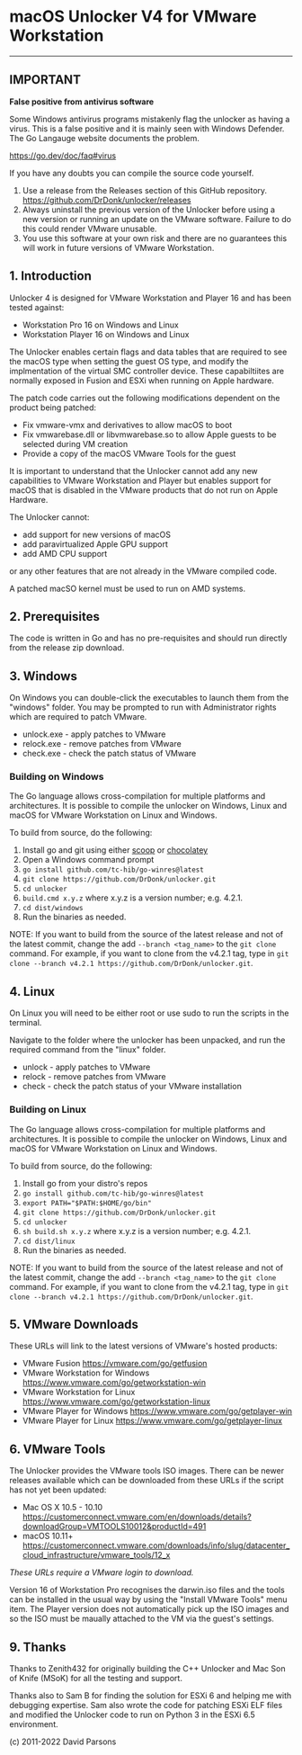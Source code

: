 # macOS Unlocker V4 for VMware Workstation

---
**IMPORTANT**
---

**False positive from antivirus software**

Some Windows antivirus programs mistakenly flag the unlocker as having a virus. This is a false positive 
and it is mainly seen with Windows Defender. The Go Langauge website documents the problem.

https://go.dev/doc/faq#virus

If you have any doubts you can compile the source code yourself. 

1. Use a release from the Releases section of this GitHub repository. https://github.com/DrDonk/unlocker/releases
2. Always uninstall the previous version of the Unlocker before using a new version or
   running an update on the VMware software. Failure to do this could render VMware unusable.
3. You use this software at your own risk and there are no guarantees this will work
   in future versions of VMware Workstation.

## 1. Introduction
Unlocker 4 is designed for VMware Workstation and Player 16 and has been tested against:

* Workstation Pro 16 on Windows and Linux
* Workstation Player 16 on Windows and Linux

The Unlocker enables certain flags and data tables that are required to see the macOS type when setting
the guest OS type, and modify the implmentation of the virtual SMC controller device. These capabiltiites are normally 
exposed in Fusion and ESXi when running on Apple hardware.

The patch code carries out the following modifications dependent on the product being patched:

* Fix vmware-vmx and derivatives to allow macOS to boot
* Fix vmwarebase.dll or libvmwarebase.so to allow Apple guests to be selected during VM creation
* Provide a copy of the macOS VMware Tools for the guest

It is important to understand that the Unlocker cannot add any new capabilities to VMware Workstation and Player
but enables support for macOS that is disabled in the VMware products that do not run on Apple Hardware.

The Unlocker cannot:

* add support for new versions of macOS
* add paravirtualized Apple GPU support 
* add AMD CPU support

or any other features that are not already in the VMware compiled code. 

A patched macSO kernel must be used to run on AMD systems.

## 2. Prerequisites
The code is written in Go and has no pre-requisites and should run directly from the release zip download.

## 3. Windows
On Windows you can double-click the executables to launch them from the "windows" folder. You may be prompted to run 
with Administrator rights which are required to patch VMware.

* unlock.exe - apply patches to VMware
* relock.exe - remove patches from VMware
* check.exe  - check the patch status of VMware 

### Building on Windows
The Go language allows cross-compilation for multiple platforms and architectures. It is possible to
compile the unlocker on Windows, Linux and macOS for VMware Workstation on Linux and Windows.

To build from source, do the following:
1. Install go and git using either [scoop](https://scoop.sh) or [chocolatey](https://chocolatey.org)
2. Open a Windows command prompt
3. `go install github.com/tc-hib/go-winres@latest`
4. `git clone https://github.com/DrDonk/unlocker.git`
5. `cd unlocker`
6. `build.cmd x.y.z` where x.y.z is a version number; e.g. 4.2.1.
7. `cd dist/windows`
8. Run the binaries as needed.

NOTE: If you want to build from the source of the latest release and not of the latest commit, change the
add `--branch <tag_name>` to the `git clone` command. For example, if you want to clone from the v4.2.1 tag,
type in `git clone --branch v4.2.1 https://github.com/DrDonk/unlocker.git`.

## 4. Linux
On Linux you will need to be either root or use sudo to run the scripts in the terminal.

Navigate to the folder where the unlocker has been unpacked, and run the required command from the "linux" folder.

* unlock - apply patches to VMware
* relock - remove patches from VMware
* check  - check the patch status of your VMware installation

### Building on Linux
The Go language allows cross-compilation for multiple platforms and architectures. It is possible to
compile the unlocker on Windows, Linux and macOS for VMware Workstation on Linux and Windows.

To build from source, do the following:
1. Install go from your distro's repos
2. `go install github.com/tc-hib/go-winres@latest`
3. `export PATH="$PATH:$HOME/go/bin"`
4. `git clone https://github.com/DrDonk/unlocker.git`
5. `cd unlocker`
6. `sh build.sh x.y.z` where x.y.z is a version number; e.g. 4.2.1.
7. `cd dist/linux`
8. Run the binaries as needed. 

NOTE: If you want to build from the source of the latest release and not of the latest commit, change the 
add `--branch <tag_name>` to the `git clone` command. For example, if you want to clone from the v4.2.1 tag, 
type in `git clone --branch v4.2.1 https://github.com/DrDonk/unlocker.git`.

## 5. VMware Downloads
These URLs will link to the latest versions of VMware's hosted products:

* VMware Fusion https://vmware.com/go/getfusion
* VMware Workstation for Windows https://www.vmware.com/go/getworkstation-win
* VMware Workstation for Linux https://www.vmware.com/go/getworkstation-linux
* VMware Player for Windows https://www.vmware.com/go/getplayer-win
* VMware Player for Linux https://www.vmware.com/go/getplayer-linux

## 6. VMware Tools
The Unlocker provides the VMware tools ISO images. There can be newer releases available which can be downloaded
from these URLs if the script has not yet been updated:

* Mac OS X 10.5 - 10.10 https://customerconnect.vmware.com/en/downloads/details?downloadGroup=VMTOOLS10012&productId=491
* macOS 10.11+ https://customerconnect.vmware.com/downloads/info/slug/datacenter_cloud_infrastructure/vmware_tools/12_x

_These URLs require a VMware login to download._

Version 16 of Workstation Pro recognises the darwin.iso files and the tools can be installed in the usual way by
using the "Install VMware Tools" menu item. The Player version does not automatically pick up the ISO images and so
the ISO must be maually attached to the VM via the guest's settings.

## 9. Thanks
Thanks to Zenith432 for originally building the C++ Unlocker and Mac Son of Knife
(MSoK) for all the testing and support.

Thanks also to Sam B for finding the solution for ESXi 6 and helping me with
debugging expertise. Sam also wrote the code for patching ESXi ELF files and
modified the Unlocker code to run on Python 3 in the ESXi 6.5 environment.

(c) 2011-2022 David Parsons
